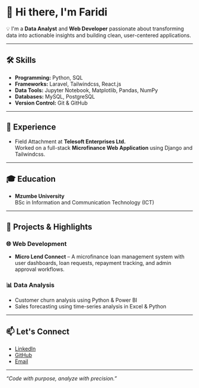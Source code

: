 # 👋 Hi there, I'm Faridi

💡 I'm a **Data Analyst** and **Web Developer** passionate about transforming data into actionable insights and building clean, user-centered applications.

---

## 🛠️ Skills
- **Programming:** Python, SQL
- **Frameworks:** Laravel, Tailwindcss, React.js
- **Data Tools:** Jupyter Notebook, Matplotlib, Pandas, NumPy
- **Databases:** MySQL, PostgreSQL
- **Version Control:** Git & GitHub

---

## 💼 Experience
- Field Attachment at **Telesoft Enterprises Ltd.**  
  Worked on a full-stack **Microfinance Web Application** using Django and Tailwindcss.

---

## 🎓 Education
- **Mzumbe University**  
  BSc in Information and Communication Technology (ICT)

---

## 🚀 Projects & Highlights
### 🌐 Web Development
- **Micro Lend Connect** – A microfinance loan management system with user dashboards, loan requests, repayment tracking, and admin approval workflows.

### 📊 Data Analysis
- Customer churn analysis using Python & Power BI
- Sales forecasting using time-series analysis in Excel & Python

---

## 📫 Let's Connect
- [LinkedIn](https://linkedin.com/in/faridi-nayunda-75531128b)
- [GitHub](https://github.com/faridi-nayunda)
- [Email](mailto:faridinayunda@gmail.com)

---

_“Code with purpose, analyze with precision.”_

